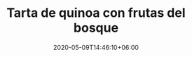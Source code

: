 ---
title: "Tarta de quinoa con frutas del bosque"
date: 2020-05-09T14:46:10+06:00
description: "Tarta de quinoa con frutas del bosque"
type: "recipe"
image: "images/recipes/cake-quinoa.jpg"
categories: Postre
tags:
  - "quinoa"
  - "tarta"
ingredients:
- 1 coliflor morada
- 2 calabacines rallados
- 1 cebolla picada
- 1 ajo picado
- 1 vaso de vino
- 1 vaso de caldo vegetal o agua
- AOVE
- Sal de Himalaya
- Pimienta rosa molida
directions:
- En una olla con agua hirviendo, pon la coliflor lavada a hervir durante 5 minutos, escurre y reserva.
- En una sartén con aceite pon la cebolla, el ajo y deja dorar durante un par de minutos.
- Añade la coliflor en pequeños “arbolitos” y saltéa unos minutos a fuego alto, antes de añadir el caldo vegetal y el vino.
- Cocina a fuego vivo hasta que se haya retirado todo el líquido.
- Añade los calabacines y la sal, junto un chorrito de AOVE. 
- Saltea un par de minutos y sirve como guarnición o como plato principal, espolvoreado de pimienta rosa.
tips: La coliflor morada es una variante de la coliflor blanca al igual que la coliflor amarilla. A diferencia de las otras dos, la coliflor morada debe su color a su contenido de antocianinas, que son antioxidantes. Recuerda escoger unos calabacines firmes y a poder ser no muy grandes.
---